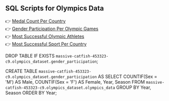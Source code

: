 ## SQL Scripts for Olympics Data

👉 [Medal Count Per Country](https://github.com/Blake-Allan-Smith/Olympics-Data/releases/download/scripts/medals.sql)  
👉 [Gender Participation Per Olympic Games](https://github.com/Blake-Allan-Smith/Olympics-Data/releases/download/scripts/gender_participation.sql)  
👉 [Most Successful Olympic Athletes](https://github.com/Blake-Allan-Smith/Olympics-Data/releases/download/scripts/athlete_success.sql)  
👉 [Most Successful Sport Per Country](https://github.com/Blake-Allan-Smith/Olympics-Data/releases/download/scripts/most_successful_sport_per_country.sql)


DROP TABLE IF EXISTS `massive-catfish-453323-c9.olympics_dataset.gender_participation`;

CREATE TABLE `massive-catfish-453323-c9.olympics_dataset.gender_participation` AS
SELECT COUNTIF(Sex = 'M') AS Male, COUNTIF(Sex = 'F') AS Female, Year, Season FROM `massive-catfish-453323-c9.olympics_dataset.olympics_data`
GROUP BY Year, Season
ORDER BY Year;
